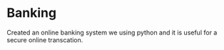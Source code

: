 # Banking

Created an online banking system we using python and it is useful for a secure online transcation.
